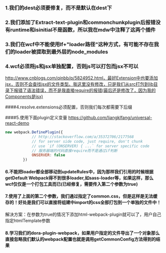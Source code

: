 ### 1.我们的dest必须要修复，而不是默认在dest下

### 2.我们添加了Extract-text-plugin和commonchunkplugin后报错没有runtime和isinitial不是函数，所以我在mdw中注释了这两个插件

### 3.我们在wcf中不能使用lf+"loader路径"这种方式，有可能不存在我们的loader被提取到最外层的node_modules

### 4.wcf必须将js和jsx单独配置，否则js可以打包而jsx不可以
http://www.cnblogs.com/qinbb/p/5824952.html，最好Extension中也要添加jsx，否则不会查找jsx的文件类型。我这里没有修改，只是我们从src打包到lib目录下报错了语法错误，而不是我直接require的报错(最后还是修改了，因为我的Components是jsx)

####4.resolve.extensions必须配置，否则我们每次都需要下后缀

####5.使用下面plugin定义变量
https://github.com/liangklfang/universal-react-demo
```js
new webpack.DefinePlugin({
            // http://stackoverflow.com/a/35372706/2177568
            // for server side code, just require, don't chunk
            // use `if (ONSERVER) { ...` for server specific code
            // 服务器端的代码直接require而不是通过if判断
            ONSERVER: false
        })
```

#### 6.不能把loader都全部移动到updateRules中，因为那样我们引用的时候根据getDefault Webpack得不到很多loader,如sass-loader等，如果这样，那么wcf仅仅是一个打包工具而已(已经修复，需要传入第二个参数为true)

#### 7.使用了上面的第二个参数，我们通过指定了common.css，但是这样是无法缓存的！好处是我们可以直接将组建中import的css全部打包到一个单独的文件中！
解决方案：在参数为true的情况下添加html-webpack-plugin就可以了，用户自己指定htmlTemplate参数

#### 8.学习我们的dora-plugin-webpack，如果用户指定的文件导出了一个对象那么直接忽略我们默认的webpack配置也就是调用getCommonConfig方法得到的结果
